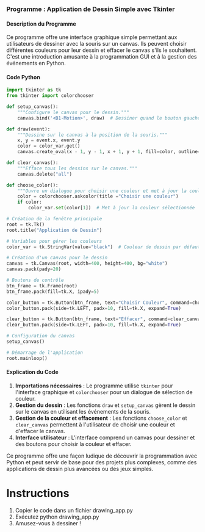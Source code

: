 ### Programme : Application de Dessin Simple avec Tkinter

#### Description du Programme
Ce programme offre une interface graphique simple permettant aux utilisateurs de dessiner avec la souris sur un canvas. Ils peuvent choisir différentes couleurs pour leur dessin et effacer le canvas s'ils le souhaitent. C'est une introduction amusante à la programmation GUI et à la gestion des événements en Python.

#### Code Python

```python
import tkinter as tk
from tkinter import colorchooser

def setup_canvas():
    """Configure le canvas pour le dessin."""
    canvas.bind('<B1-Motion>', draw)  # Dessiner quand le bouton gauche de la souris est pressé

def draw(event):
    """Dessine sur le canvas à la position de la souris."""
    x, y = event.x, event.y
    color = color_var.get()
    canvas.create_oval(x - 1, y - 1, x + 1, y + 1, fill=color, outline=color)

def clear_canvas():
    """Efface tous les dessins sur le canvas."""
    canvas.delete("all")

def choose_color():
    """Ouvre un dialogue pour choisir une couleur et met à jour la couleur active."""
    color = colorchooser.askcolor(title ="Choisir une couleur")
    if color:
        color_var.set(color[1])  # Met à jour la couleur sélectionnée

# Création de la fenêtre principale
root = tk.Tk()
root.title("Application de Dessin")

# Variables pour gérer les couleurs
color_var = tk.StringVar(value="black")  # Couleur de dessin par défaut

# Création d'un canvas pour le dessin
canvas = tk.Canvas(root, width=400, height=400, bg="white")
canvas.pack(pady=20)

# Boutons de contrôle
btn_frame = tk.Frame(root)
btn_frame.pack(fill=tk.X, ipady=5)

color_button = tk.Button(btn_frame, text="Choisir Couleur", command=choose_color)
color_button.pack(side=tk.LEFT, padx=10, fill=tk.X, expand=True)

clear_button = tk.Button(btn_frame, text="Effacer", command=clear_canvas)
clear_button.pack(side=tk.LEFT, padx=10, fill=tk.X, expand=True)

# Configuration du canvas
setup_canvas()

# Démarrage de l'application
root.mainloop()
```

#### Explication du Code
1. **Importations nécessaires** : Le programme utilise `tkinter` pour l'interface graphique et `colorchooser` pour un dialogue de sélection de couleur.
2. **Gestion du dessin** : Les fonctions `draw` et `setup_canvas` gèrent le dessin sur le canvas en utilisant les événements de la souris.
3. **Gestion de la couleur et effacement** : Les fonctions `choose_color` et `clear_canvas` permettent à l'utilisateur de choisir une couleur et d'effacer le canvas.
4. **Interface utilisateur** : L'interface comprend un canvas pour dessiner et des boutons pour choisir la couleur et effacer.

Ce programme offre une façon ludique de découvrir la programmation avec Python et peut servir de base pour des projets plus complexes, comme des applications de dessin plus avancées ou des jeux simples. 
# Instructions
1. Copier le code dans un fichier drawing_app.py
2. Exécutez python drawing_app.py
3. Amusez-vous à dessiner !
